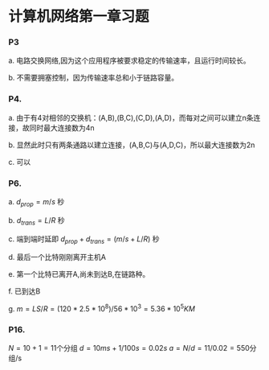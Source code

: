 # 计算机网络第一章习题

### P3

a. 电路交换网络,因为这个应用程序被要求稳定的传输速率，且运行时间较长。

b. 不需要拥塞控制，因为传输速率总和小于链路容量。

### P4.

a. 由于有4对相邻的交换机：(A,B),(B,C),(C,D),(A,D)，而每对之间可以建立n条连接，故同时最大连接数为4n

b. 显然此时只有两条通路以建立连接，(A,B,C)与(A,D,C)，所以最大连接数为2n

c. 可以

### P6.

a. $d_{prop}=m/s$ 秒

b. $d_{trans}=L/R$ 秒

c. 端到端时延即  $d_{prop}+d_{trans}=(m/s + L/R)$ 秒

d. 最后一个比特刚刚离开主机A

e. 第一个比特已离开A,尚未到达B,在链路种。

f. 已到达B

g. $m=LS/R=(120*2.5*10^8)/56*10^3=5.36*10^5 KM$

### P16.

$N = 10 + 1 = 11$个分组
$d = 10ms + 1/100s = 0.02s$
$a = N/d = 11/0.02 = 550$分组/s







